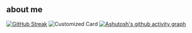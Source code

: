 ## about me 

[![GitHub Streak](https://github-readme-streak-stats.herokuapp.com?user=johnnymdoubleu&card_width=400&card_height=200)](https://git.io/streak-stats)
![Customized Card](https://github-readme-stats.vercel.app/api/pin?username=johnnymdoubleu\&repo=lassoSSNAL\&theme=calm\&card_height=200\&show_owner=true\&description_lines_count=3)
[![Ashutosh's github activity graph](https://github-readme-activity-graph.vercel.app/graph?username=johnnymdoubleu&theme=xcode)](https://github.com/ashutosh00710/github-readme-activity-graph)
